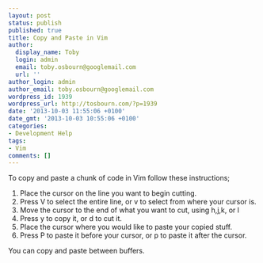 ```yaml
---
layout: post
status: publish
published: true
title: Copy and Paste in Vim
author:
  display_name: Toby
  login: admin
  email: toby.osbourn@googlemail.com
  url: ''
author_login: admin
author_email: toby.osbourn@googlemail.com
wordpress_id: 1939
wordpress_url: http://tosbourn.com/?p=1939
date: '2013-10-03 11:55:06 +0100'
date_gmt: '2013-10-03 10:55:06 +0100'
categories:
- Development Help
tags:
- Vim
comments: []
---
```

<p>To copy and paste a chunk of code in Vim follow these instructions;</p>
<ol>
<li>Place the cursor on the line you want to begin cutting.</li>
<li>Press V to select the entire line, or v to select from where your cursor is.</li>
<li>Move the cursor to the end of what you want to cut, using h,j,k, or l</li>
<li>Press y to copy it, or d to cut it.</li>
<li>Place the cursor where you would like to paste your copied stuff.</li>
<li>Press P to paste it before your cursor, or p to paste it after the cursor.</li>
</ol>
<p>You can copy and paste between buffers.</p>
